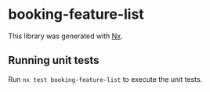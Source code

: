 # booking-feature-list

This library was generated with [Nx](https://nx.dev).

## Running unit tests

Run `nx test booking-feature-list` to execute the unit tests.
